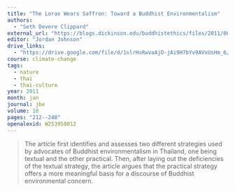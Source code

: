 ```yaml
---
title: "The Lorax Wears Saffron: Toward a Buddhist Environmentalism"
authors:
  - "Seth Devere Clippard"
external_url: "https://blogs.dickinson.edu/buddhistethics/files/2011/06/Clippard1.pdf"
editor: "Jordan Johnson"
drive_links:
  - "https://drive.google.com/file/d/1slrHsRwvaAjO-jAi9H7bYv9AVxUsHm_6/view?usp=drivesdk"
course: climate-change
tags:
  - nature
  - thai
  - thai-culture
year: 2011
month: jan
journal: jbe
volume: 18
pages: "212--248"
openalexid: W253958012
---
```


> The article first identifies
and assesses two different strategies used by advocates of
Buddhist environmentalism in Thailand, one being textual
and the other practical.
Then, after laying out the
deficiencies of the textual strategy, the article argues that
the practical strategy offers a more meaningful basis for a
discourse of Buddhist environmental concern.
